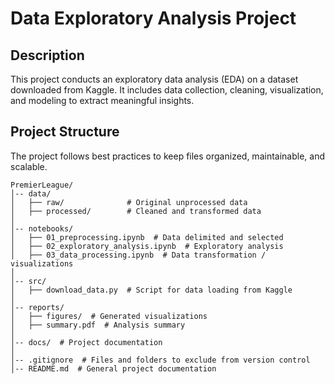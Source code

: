 # Data Exploratory Analysis Project

## Description

This project conducts an exploratory data analysis (EDA) on a dataset downloaded from Kaggle. It includes data collection, cleaning, visualization, and modeling to extract meaningful insights.

## Project Structure

The project follows best practices to keep files organized, maintainable, and scalable.

```
PremierLeague/
│-- data/
│   ├── raw/              # Original unprocessed data
│   ├── processed/        # Cleaned and transformed data
│
│-- notebooks/
│   ├── 01_preprocessing.ipynb  # Data delimited and selected
│   ├── 02_exploratory_analysis.ipynb  # Exploratory analysis
│   ├── 03_data_processing.ipynb  # Data transformation / visualizations
│
│-- src/
│   ├── download_data.py  # Script for data loading from Kaggle
│
│-- reports/
│   ├── figures/  # Generated visualizations
│   ├── summary.pdf  # Analysis summary
│
│-- docs/  # Project documentation
│
│-- .gitignore  # Files and folders to exclude from version control
│-- README.md  # General project documentation
```




